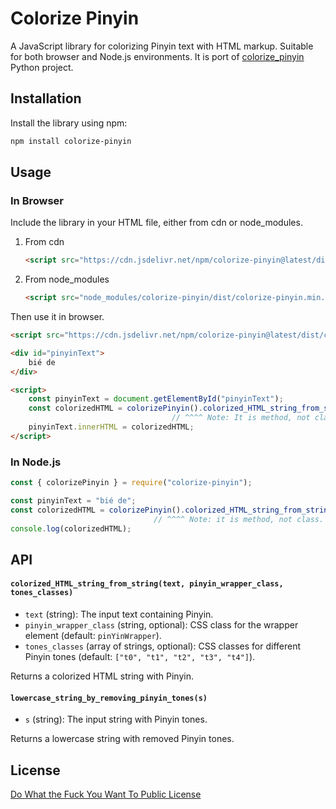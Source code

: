 # Colorize Pinyin

A JavaScript library for colorizing Pinyin text with HTML markup. Suitable for both browser and Node.js environments.
It is port of [colorize_pinyin](https://github.com/ratijas/colorize_pinyin) Python project.

## Installation

Install the library using npm:

```bash
npm install colorize-pinyin
```

## Usage

### In Browser

Include the library in your HTML file, either from cdn or node_modules.

1. From cdn
    ```html
    <script src="https://cdn.jsdelivr.net/npm/colorize-pinyin@latest/dist/colorize-pinyin.min.js"></script>
    ```
2. From node_modules
    ```html
    <script src="node_modules/colorize-pinyin/dist/colorize-pinyin.min.js"></script>
    ```
Then use it in browser.
```html
<script src="https://cdn.jsdelivr.net/npm/colorize-pinyin@latest/dist/colorize-pinyin.min.js"></script>

<div id="pinyinText">
    bié de
</div>

<script>
    const pinyinText = document.getElementById("pinyinText");
    const colorizedHTML = colorizePinyin().colorized_HTML_string_from_string(pinyinText.innerText);
                                    // ^^^^ Note: It is method, not class.
    pinyinText.innerHTML = colorizedHTML;
</script>
```

### In Node.js

```javascript
const { colorizePinyin } = require("colorize-pinyin");

const pinyinText = "bié de";
const colorizedHTML = colorizePinyin().colorized_HTML_string_from_string(pinyinText);
                                // ^^^^ Note: it is method, not class.
console.log(colorizedHTML);
```

## API

#### `colorized_HTML_string_from_string(text, pinyin_wrapper_class, tones_classes)`

- `text` (string): The input text containing Pinyin.
- `pinyin_wrapper_class` (string, optional): CSS class for the wrapper element (default: `pinYinWrapper`).
- `tones_classes` (array of strings, optional): CSS classes for different Pinyin tones (default: `["t0", "t1", "t2", "t3", "t4"]`).

Returns a colorized HTML string with Pinyin.

#### `lowercase_string_by_removing_pinyin_tones(s)`

- `s` (string): The input string with Pinyin tones.

Returns a lowercase string with removed Pinyin tones.

## License

[Do What the Fuck You Want To Public License](https://en.wikipedia.org/wiki/WTFPL)
